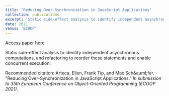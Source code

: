```yaml
---
title: "Reducing Over-Synchronization in JavaScript Applications"
collection: publications
excerpt: 'Static side-effect analysis to identify independent asynchronous computations, and refactoring to reorder these statements and enable concurrent execution.'
date: 2021
venue: 'ECOOP'
---
```


<a href='http://emarteca.github.io/files/ecoop21.pdf'>Access paper here</a>

Static side-effect analysis to identify independent asynchronous computations, and refactoring to reorder these statements and enable concurrent execution.

Recommended citation: Arteca, Ellen, Frank Tip, and Max Sch&‌auml;fer. "Reducing Over-Synchronization in JavaScript Applications." <i>In submission to 35th European Conference on Object-Oriented Programming (ECOOP 2021)</i>.